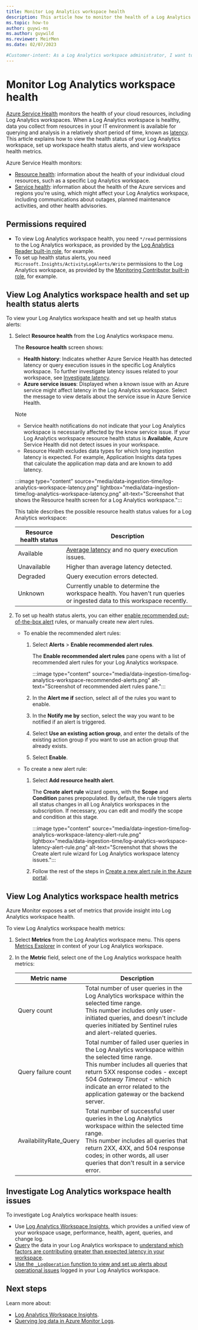 ```yaml
---
title: Monitor Log Analytics workspace health
description: This article how to monitor the health of a Log Analytics workspace and set up alerts about latency issues specific to the Log Analytics workspace or related to known Azure service issues.
ms.topic: how-to
author: guywi-ms
ms.author: guywild
ms.reviewer: MeirMen
ms.date: 02/07/2023

#Customer-intent: As a Log Analytics workspace administrator, I want to know when there are latency issues in a Log Analytics workspace, so I can act to resolve the issue, contact Microsoft for support, or track that is Azure is meeting its SLA.  
---
```


# Monitor Log Analytics workspace health

[Azure Service Health](../../service-health/overview.md) monitors the health of your cloud resources, including Log Analytics workspaces. When a Log Analytics workspace is healthy, data you collect from resources in your IT environment is available for querying and analysis in a relatively short period of time, known as [latency](../logs/data-ingestion-time.md). This article explains how to view the health status of your Log Analytics workspace, set up workspace health status alerts, and view workspace health metrics.  

Azure Service Health monitors:

- [Resource health](../../service-health/resource-health-overview.md): information about the health of your individual cloud resources, such as a specific Log Analytics workspace. 
- [Service health](../../service-health/service-health-overview.md): information about the health of the Azure services and regions you're using, which might affect your Log Analytics workspace, including communications about outages, planned maintenance activities, and other health advisories.

## Permissions required

- To view Log Analytics workspace health, you need `*/read` permissions to the Log Analytics workspace, as provided by the [Log Analytics Reader built-in role](./manage-access.md#log-analytics-reader), for example.
- To set up health status alerts, you need `Microsoft.Insights/ActivityLogAlerts/Write` permissions to the Log Analytics workspace, as provided by the [Monitoring Contributor built-in role](../roles-permissions-security.md#monitoring-contributor), for example.

## View Log Analytics workspace health and set up health status alerts 


To view your Log Analytics workspace health and set up health status alerts:
 
1. Select **Resource health** from the Log Analytics workspace menu.

    The **Resource health** screen shows:

    - **Health history**: Indicates whether Azure Service Health has detected latency or query execution issues in the specific Log Analytics workspace. To further investigate latency issues related to your workspace, see [Investigate latency](#investigate-log-analytics-workspace-health-issues).  
    - **Azure service issues**: Displayed when a known issue with an Azure service might affect latency in the Log Analytics workspace. Select the message to view details about the service issue in Azure Service Health.
   
    > [!NOTE]
    > - Service health notifications do not indicate that your Log Analytics workspace is necessarily affected by the know service issue. If your Log Analytics workspace resource health status is **Available**, Azure Service Health did not detect issues in your workspace.
    > - Resource Health excludes data types for which long ingestion latency is expected. For example, Application Insights data types that calculate the application map data and are known to add latency.

   
    :::image type="content" source="media/data-ingestion-time/log-analytics-workspace-latency.png" lightbox="media/data-ingestion-time/log-analytics-workspace-latency.png" alt-text="Screenshot that shows the Resource health screen for a Log Analytics workspace.":::  

    This table describes the possible resource health status values for a Log Analytics workspace:

    | Resource health status | Description |
    |-|-|
    |Available| [Average latency](../logs/data-ingestion-time.md#average-latency) and no query execution issues.|
    |Unavailable|Higher than average latency detected.|    
    |Degraded|Query execution errors detected.|
    |Unknown|Currently unable to determine the workspace health. You haven't run queries or ingested data to this workspace recently.|
    
1. To set up health status alerts, you can either [enable recommended out-of-the-box alert](../alerts/alerts-overview.md#recommended-alert-rules) rules, or manually create new alert rules.
    - To enable the recommended alert rules:
        1. Select **Alerts** > **Enable recommended alert rules**. 
        
            The **Enable recommended alert rules** pane opens with a list of recommended alert rules for your Log Analytics workspace.  
        
            :::image type="content" source="media/data-ingestion-time/log-analytics-workspace-recommended-alerts.png" alt-text="Screenshot of recommended alert rules pane.":::

        1. In the **Alert me if** section, select all of the rules you want to enable. 
        1. In the **Notify me by** section, select the way you want to be notified if an alert is triggered.
        1. Select **Use an existing action group**, and enter the details of the existing action group if you want to use an action group that already exists.
        1. Select **Enable**.

    - To create a new alert rule:
       1. Select **Add resource health alert**.
        
            The **Create alert rule** wizard opens, with the **Scope** and **Condition** panes prepopulated. By default, the rule triggers alerts all status changes in all Log Analytics workspaces in the subscription. If necessary, you can edit and modify the scope and condition at this stage. 
    
            :::image type="content" source="media/data-ingestion-time/log-analytics-workspace-latency-alert-rule.png" lightbox="media/data-ingestion-time/log-analytics-workspace-latency-alert-rule.png" alt-text="Screenshot that shows the Create alert rule wizard for Log Analytics workspace latency issues.":::

       1. Follow the rest of the steps in [Create a new alert rule in the Azure portal](../alerts/alerts-create-new-alert-rule.md#create-or-edit-an-alert-rule-in-the-azure-portal). 

## View Log Analytics workspace health metrics

Azure Monitor exposes a set of metrics that provide insight into Log Analytics workspace health. 

To view Log Analytics workspace health metrics:

1. Select **Metrics** from the Log Analytics workspace menu. This opens [Metrics Explorer](../essentials/metrics-charts.md) in context of your Log Analytics workspace.
1. In the **Metric** field, select one of the Log Analytics workspace health metrics:

   | Metric name | Description |
   | - | - |
   | Query count | Total number of user queries in the Log Analytics workspace within the selected time range.<br>This number includes only user-initiated queries, and doesn't include queries initiated by Sentinel rules and alert-related queries. |
   | Query failure count | Total number of failed user queries in the Log Analytics workspace within the selected time range.<br>This number includes all queries that return 5XX response codes - except 504 *Gateway Timeout* - which indicate an error related to the application gateway or the backend server.|
   | AvailabilityRate_Query | Total number of successful user queries in the Log Analytics workspace within the selected time range.<br>This number includes all queries that return 2XX, 4XX, and 504 response codes; in other words, all user queries that don't result in a service error. |

## Investigate Log Analytics workspace health issues

To investigate Log Analytics workspace health issues:

- Use [Log Analytics Workspace Insights](../logs/log-analytics-workspace-insights-overview.md), which provides a unified view of your workspace usage, performance, health, agent, queries, and change log.
- [Query](./queries.md) the data in your Log Analytics workspace to [understand which factors are contributing greater than expected latency in your workspace](../logs/data-ingestion-time.md).  
- [Use the `_LogOperation` function to view and set up alerts about operational issues](../logs/monitor-workspace.md) logged in your Log Analytics workspace.

      


## Next steps

Learn more about:

- [Log Analytics Workspace Insights](../logs/log-analytics-workspace-insights-overview.md).
- [Querying log data in Azure Monitor Logs](../logs/get-started-queries.md).


